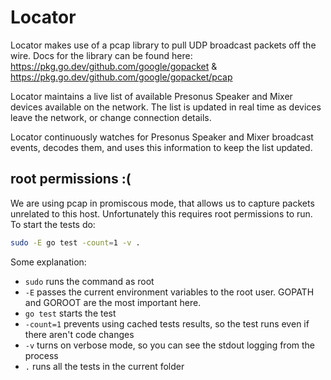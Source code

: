 # Locator

Locator makes use of a pcap library to pull UDP broadcast packets off the wire.  Docs for the library can be found here:
https://pkg.go.dev/github.com/google/gopacket & https://pkg.go.dev/github.com/google/gopacket/pcap

Locator maintains a live list of available Presonus Speaker and Mixer devices available on the network.  The list is 
updated in real time as devices leave the network, or change connection details.  

Locator continuously watches for Presonus Speaker and Mixer broadcast events, decodes them, and uses this information
to keep the list updated.

## root permissions :(

We are using pcap in promiscous mode, that allows us to capture packets unrelated to this host.  Unfortunately this 
requires root permissions to run.  To start the tests do:
```bash
sudo -E go test -count=1 -v . 
```

Some explanation:
 * `sudo` runs the command as root
 * `-E` passes the current environment variables to the root user.  GOPATH and GOROOT are the most important here.
 * `go test` starts the test
 * `-count=1` prevents using cached tests results, so the test runs even if there aren't code changes
 * `-v` turns on verbose mode, so you can see the stdout logging from the process
 * `.` runs all the tests in the current folder
  